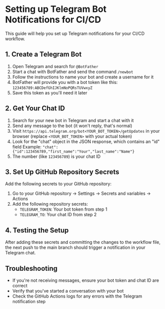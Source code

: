 # Setting up Telegram Bot Notifications for CI/CD

This guide will help you set up Telegram notifications for your CI/CD workflow.

## 1. Create a Telegram Bot

1. Open Telegram and search for `@BotFather`
2. Start a chat with BotFather and send the command `/newbot`
3. Follow the instructions to name your bot and create a username for it
4. BotFather will provide you with a bot token like this: `123456789:ABCDefGhIJKlmNoPQRsTUVwxyZ`
5. Save this token as you'll need it later

## 2. Get Your Chat ID

1. Search for your new bot in Telegram and start a chat with it
2. Send any message to the bot (it won't reply, that's normal)
3. Visit `https://api.telegram.org/bot<YOUR_BOT_TOKEN>/getUpdates` in your browser
   (replace `<YOUR_BOT_TOKEN>` with your actual token)
4. Look for the "chat" object in the JSON response, which contains an "id" field
   Example: `"chat":{"id":123456789,"first_name":"Your","last_name":"Name"}`
5. The number (like `123456789`) is your chat ID

## 3. Set Up GitHub Repository Secrets

Add the following secrets to your GitHub repository:

1. Go to your GitHub repository → Settings → Secrets and variables → Actions
2. Add the following repository secrets:
   - `TELEGRAM_TOKEN`: Your bot token from step 1
   - `TELEGRAM_TO`: Your chat ID from step 2

## 4. Testing the Setup

After adding these secrets and committing the changes to the workflow file, the next push to the main branch should trigger a notification in your Telegram chat.

## Troubleshooting

- If you're not receiving messages, ensure your bot token and chat ID are correct
- Verify that you've started a conversation with your bot
- Check the GitHub Actions logs for any errors with the Telegram notification step
